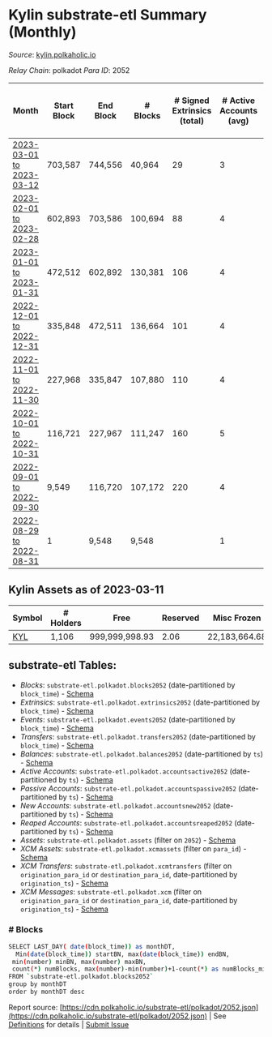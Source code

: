# Kylin substrate-etl Summary (Monthly)

_Source_: [kylin.polkaholic.io](https://kylin.polkaholic.io)

*Relay Chain*: polkadot
*Para ID*: 2052



| Month | Start Block | End Block | # Blocks | # Signed Extrinsics (total) | # Active Accounts (avg) | # Addresses with Balances (max) | Issues |
| ----- | ----------- | --------- | -------- | --------------------------- | ----------------------- | ------------------------------- | ------ |
| [2023-03-01 to 2023-03-12](/polkadot/2052-kylin/2023-03-31.md) | 703,587 | 744,556 | 40,964 | 29 | 3 | 1,106 | - 6 (0.01%) |   
| [2023-02-01 to 2023-02-28](/polkadot/2052-kylin/2023-02-28.md) | 602,893 | 703,586 | 100,694 | 88 | 4 | 1,106 | -   |   
| [2023-01-01 to 2023-01-31](/polkadot/2052-kylin/2023-01-31.md) | 472,512 | 602,892 | 130,381 | 106 | 4 | 1,106 | -   |   
| [2022-12-01 to 2022-12-31](/polkadot/2052-kylin/2022-12-31.md) | 335,848 | 472,511 | 136,664 | 101 | 4 | 1,104 | -   |   
| [2022-11-01 to 2022-11-30](/polkadot/2052-kylin/2022-11-30.md) | 227,968 | 335,847 | 107,880 | 110 | 4 | 1,103 | -   |   
| [2022-10-01 to 2022-10-31](/polkadot/2052-kylin/2022-10-31.md) | 116,721 | 227,967 | 111,247 | 160 | 5 | 1,102 | -   |   
| [2022-09-01 to 2022-09-30](/polkadot/2052-kylin/2022-09-30.md) | 9,549 | 116,720 | 107,172 | 220 | 4 | 1,065 | -   |   
| [2022-08-29 to 2022-08-31](/polkadot/2052-kylin/2022-08-31.md) | 1 | 9,548 | 9,548 |  | 1 | 1 | -   |   

## Kylin Assets as of 2023-03-11



| Symbol | # Holders | Free | Reserved | Misc Frozen | Frozen | Price | AssetID | 
| ----- | --------- | ---- | -------- | ----------- | ------ | ----- | --- |
| [KYL](/polkadot/assets/KYL) | 1,106 | 999,999,998.93  | 2.06  | 22,183,664.68   |   |  |   `{"Token":"KYL"}` | 

## substrate-etl Tables:

* _Blocks_: `substrate-etl.polkadot.blocks2052` (date-partitioned by `block_time`) - [Schema](/schema/balances.json)
* _Extrinsics_: `substrate-etl.polkadot.extrinsics2052` (date-partitioned by `block_time`) - [Schema](/schema/extrinsics.json)
* _Events_: `substrate-etl.polkadot.events2052` (date-partitioned by `block_time`) - [Schema](/schema/events.json)
* _Transfers_: `substrate-etl.polkadot.transfers2052` (date-partitioned by `block_time`) - [Schema](/schema/transfers.json)
* _Balances_: `substrate-etl.polkadot.balances2052` (date-partitioned by `ts`) - [Schema](/schema/balances.json)
* _Active Accounts_: `substrate-etl.polkadot.accountsactive2052` (date-partitioned by `ts`) - [Schema](/schema/accountsactive.json)
* _Passive Accounts_: `substrate-etl.polkadot.accountspassive2052` (date-partitioned by `ts`) - [Schema](/schema/accountspassive.json)
* _New Accounts_: `substrate-etl.polkadot.accountsnew2052` (date-partitioned by `ts`) - [Schema](/schema/accountsnew.json)
* _Reaped Accounts_: `substrate-etl.polkadot.accountsreaped2052` (date-partitioned by `ts`) - [Schema](/schema/accountsreaped.json)
* _Assets_: `substrate-etl.polkadot.assets` (filter on `2052`) - [Schema](/schema/assets.json)
* _XCM Assets_: `substrate-etl.polkadot.xcmassets` (filter on `para_id`) - [Schema](/schema/xcmassets.json)
* _XCM Transfers_: `substrate-etl.polkadot.xcmtransfers` (filter on `origination_para_id` or `destination_para_id`, date-partitioned by `origination_ts`) - [Schema](/schema/xcmtransfers.json)
* _XCM Messages_: `substrate-etl.polkadot.xcm` (filter on `origination_para_id` or `destination_para_id`, date-partitioned by `origination_ts`) - [Schema](/schema/xcm.json)

### # Blocks
```bash
SELECT LAST_DAY( date(block_time)) as monthDT,
  Min(date(block_time)) startBN, max(date(block_time)) endBN, 
 min(number) minBN, max(number) maxBN, 
 count(*) numBlocks, max(number)-min(number)+1-count(*) as numBlocks_missing 
FROM `substrate-etl.polkadot.blocks2052` 
group by monthDT 
order by monthDT desc
```


Report source: [https://cdn.polkaholic.io/substrate-etl/polkadot/2052.json](https://cdn.polkaholic.io/substrate-etl/polkadot/2052.json) | See [Definitions](/DEFINITIONS.md) for details | [Submit Issue](https://github.com/colorfulnotion/substrate-etl/issues)
